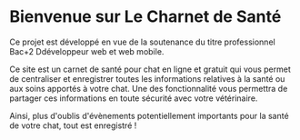 # Bienvenue sur Le Charnet de Santé

Ce projet est développé en vue de la soutenance du titre professionnel Bac+2 Ddéveloppeur web et web mobile.

Ce site est un carnet de santé pour chat en ligne et gratuit qui vous permet de centraliser et enregistrer toutes les informations relatives à la santé ou aux soins apportés à votre chat.
Une des fonctionnalité vous permettra de partager ces informations en toute sécurité avec votre vétérinaire. 

Ainsi, plus d'oublis d'évènements potentiellement importants pour la santé de votre chat, tout est enregistré !

